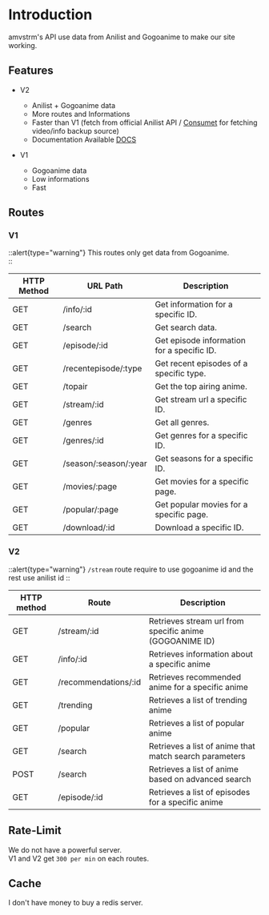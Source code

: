 # Introduction

amvstrm's API use data from Anilist and Gogoanime to make our site working.

## Features

- V2

  - Anilist + Gogoanime data
  - More routes and Informations
  - Faster than V1 (fetch from official Anilist API / [Consumet](https://github.com/consumet/consumet.ts) for fetching video/info backup source)
  - Documentation Available [DOCS](https://docsapi-amvstrm.pages.dev/)

- V1
  - Gogoanime data
  - Low informations
  - Fast

## Routes

### V1

::alert{type="warning"}
This routes only get data from Gogoanime.  
::

| HTTP Method | URL Path              | Description                                |
| ----------- | --------------------- | ------------------------------------------ |
| GET         | /info/:id             | Get information for a specific ID.         |
| GET         | /search               | Get search data.                           |
| GET         | /episode/:id          | Get episode information for a specific ID. |
| GET         | /recentepisode/:type  | Get recent episodes of a specific type.    |
| GET         | /topair               | Get the top airing anime.                  |
| GET         | /stream/:id           | Get stream url a specific ID.              |
| GET         | /genres               | Get all genres.                            |
| GET         | /genres/:id           | Get genres for a specific ID.              |
| GET         | /season/:season/:year | Get seasons for a specific ID.             |
| GET         | /movies/:page         | Get movies for a specific page.            |
| GET         | /popular/:page        | Get popular movies for a specific page.    |
| GET         | /download/:id         | Download a specific ID.                    |

### V2

::alert{type="warning"}
`/stream` route require to use gogoanime id and the rest use anilist id
::

| HTTP method | Route                | Description                                             |
| ----------- | -------------------- | ------------------------------------------------------- |
| GET         | /stream/:id          | Retrieves stream url from specific anime (GOGOANIME ID) |
| GET         | /info/:id            | Retrieves information about a specific anime            |
| GET         | /recommendations/:id | Retrieves recommended anime for a specific anime        |
| GET         | /trending            | Retrieves a list of trending anime                      |
| GET         | /popular             | Retrieves a list of popular anime                       |
| GET         | /search              | Retrieves a list of anime that match search parameters  |
| POST        | /search              | Retrieves a list of anime based on advanced search      |
| GET         | /episode/:id         | Retrieves a list of episodes for a specific anime       |

## Rate-Limit

We do not have a powerful server.  
V1 and V2 get `300 per min` on each routes.

## Cache

I don't have money to buy a redis server.